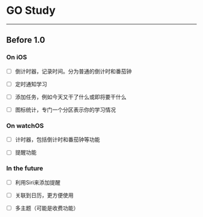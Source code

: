 # GO Study

---

## Before 1.0

### On iOS

- [ ] 倒计时器，记录时间。分为普通的倒计时和番茄钟

- [ ] 定时通知学习

- [ ] 添加任务，例如今天又干了什么或即将要干什么

- [ ] 图标统计，专门一个分区表示你的学习情况

### On watchOS

- [ ] 计时器，包括倒计时和番茄钟等功能

- [ ] 提醒功能

### In the future

- [ ] 利用Siri来添加提醒

- [ ] 关联到日历，更方便使用

- [ ] 多主题（可能是收费功能）